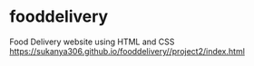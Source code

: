 # fooddelivery
Food Delivery website using HTML and CSS
https://sukanya306.github.io/fooddelivery//project2/index.html
